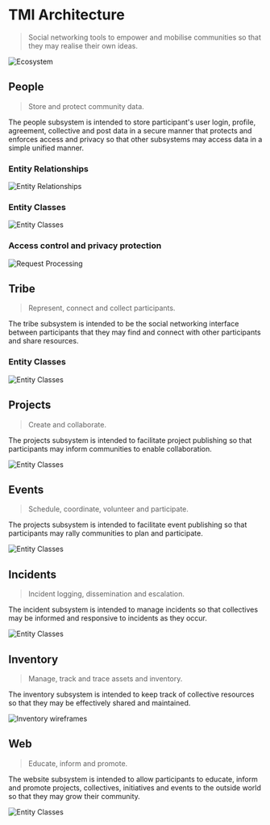 # TMI Architecture

> Social networking tools to empower and mobilise communities
so that they may realise their own ideas.

![Ecosystem](./svg/Ecosystem.svg)


## People

> Store and protect community data.

The people subsystem is intended to store participant's user login, profile,
agreement, collective and post data in a secure manner that protects and
enforces access and privacy so that other subsystems may access data in a
simple unified manner.


### Entity Relationships
![Entity Relationships](./svg/People-Entity-Relationships.svg)

### Entity Classes
![Entity Classes](./svg/People-Entity-Classes.svg)

### Access control and privacy protection
![Request Processing](./svg/Request-Processing.svg)


## Tribe

> Represent, connect and collect participants.

The tribe subsystem is intended to be the social networking interface between
participants that they may find and connect with other participants and share
resources.

### Entity Classes
![Entity Classes](./svg/Tribe-Entity-Classes.svg)


## Projects

> Create and collaborate.

The projects subsystem is intended to facilitate project publishing so that
participants may inform communities to enable collaboration.

![Entity Classes](./svg/Projects-Entity-Classes.svg)


## Events

> Schedule, coordinate, volunteer and participate.

The projects subsystem is intended to facilitate event publishing so that
participants may rally communities to plan and participate.

![Entity Classes](./svg/Events-Entity-Classes.svg)


## Incidents

> Incident logging, dissemination and escalation.

The incident subsystem is intended to manage incidents so that collectives may
be informed and responsive to incidents as they occur.

![Entity Classes](./svg/Incidents-Entity-Classes.svg)


## Inventory

> Manage, track and trace assets and inventory.

The inventory subsystem is intended to keep track of collective resources so
that they may be effectively shared and maintained.

![Inventory wireframes](./svg/Inventory-Entity-Classes.svg)


## Web

> Educate, inform and promote.

The website subsystem is intended to allow participants to educate, inform and
promote projects, collectives, initiatives and events to the outside world so
that they may grow their community.

![Entity Classes](./svg/Web-Entity-Classes.svg)